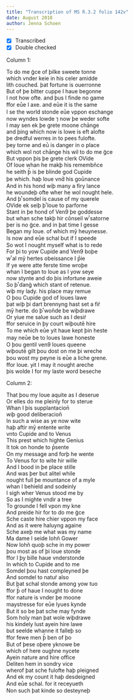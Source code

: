 ```yaml
---
title: "Transcription of MS R.3.2 folio 142v"
date: August 2018
author: Jenna Schoen
---
```

- [x] Transcribed
- [x] Double checked

Column 1:

To do me g̃ce of þilke sweete tonne  
which vnder keie in his celer amidde  
lith couched. þat fortune is ouerronne  
But of þe bitter cuppe I haue begonne  
I not how ofte. and þus I finde no game  
ffor eu̔e I axe. and eu̔e it is the same  
I se the world stonde eu̔e vppon eschange  
now wyndes lowde ⁊ now þe weder softe  
I may sen ek þe grete moone chānge  
and þing which now is lowe is eft alofte  
þe dredful werres in to pees fulofte.    
þey torne and eu̔ is danger in o place   
which wol not chānge his wil to do me g̃ce  
But vppon þis þe grete clerk OVide  
Of loue whan he makþ his remembñce  
he seith þ̔ is þe blinde god Cupide  
þe which. haþ loue vnd̉ his gou̔nance  
And in his hond wiþ many a firy lance  
he woundeþ ofte wher he wol nought hele.  
And þͭ somdel is cause of my querele  
OVide ek seiþ þͭ loue to parforne  
Stant in þe hond of Ven9 þe goddesse  
but whan sche takþ hir cōnseil wͭ satorne  
þer is no g̃ce. and in þat time I gesse  
Began my loue. of which mȳ heuynesse.  
Is now and eu̔e schal but if I speede  
So wot I nought myself what is to rede  
For þi to yow Cupide and Ven9 boþe  
wͭ al mȳ hertes obeissance I p̔ie    
If ye were atte ferste time wroþe  
whan I began to loue as I yow seye   
now stynte and do þis infortune aweie    
So þͭ dang̉ which stant of retenue.  
wiþ my lady. his place may remue  
O þou Cupide god of loues lawe  
þat wiþ þi dart brennyng hast set a fir̉    
mȳ herte. do þͭ won̄de be wiþdrawe  
Or yiue me salue such as I desir̉  
ffor seruice in þy court wiþoutē hire  
To me which eu̔e yit haue kept þin heste  
may neu̔e be to loues lawe honeste  
O þou gentil ven9 loues queene  
wiþoutē gilt þou dost on me þi wreche  
þou wost my peyne is eu̔e a liche grene.  
ffor loue. yit I may it nought areche  
þis wolde I for my laste word beseche  

Column 2:

That þou my loue aquite as I deserue  
Or elles do me pleinly for to sterue  
Whan I þis supplantacion̄  
wiþ good deliberacion̄  
In such a wise as ye now wite  
haþ aftir mȳ entente write  
vnto Cupide and to Venus  
This prest which highte Genius  
It tok on honde to p̔sente  
On my message and forþ he wente  
To Venus for to wite hir wille  
And I bood in þe place stille  
And was þer but alitel while  
nought full þe mountance of a myle  
whan I behield and sodeinly  
I sigh wher Venus stood me by   
So as I mighte vndir a tree  
To grounde I fell vpon my kne  
And preide hir for to do me g̃ce  
Sche caste hire chier vppon my face  
And as it were haluyng againe  
Sche axeþ me what was my name  
Ma dame I seide Iohñ Gower  
Now Iohñ quoþ sche in my power  
þou most as of þi loue stonde  
ffor I þy bille haue vnderstonde  
In which to Cupide and to me  
Somdel þou hast compleyned þe  
And somdel to natur̉ also  
But þat schal stonde among yow tuo  
ffor þ̔ of haue I nought to done  
ffor nature is vnder þe moone  
maystresse for eu̔e lyues kynde  
But it so be þat sche may fynde  
Som holy man þat wole wiþdrawe  
his kindely lust ayein hire lawe   
but seelde whanne it falleþ so  
ffor fewe men þ̔ ben of þo  
But of þese oþere yknowe be  
which of here oughne nycete  
Ayein nature and hire office  
Deliten hem in sondry vice  
wherof þat sche fulofte haþ pleigned  
And ek my count it haþ desdeigned  
And eu̔e schal. for it receyueth  
Non such þat kinde so desteyneþ  
